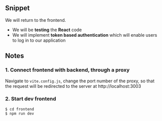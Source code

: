## Snippet
We will return to the frontend.
- We will be **testing** the **React** code
- We will implement **token based authentication** which will enable users to log in to our application 

## Notes
### 1. Connect frontend with backend, through a proxy
Navigate to `vite.config.js`, change the port number of the proxy, so that the request will be redirected to the server at http://localhost:3003

### 2. Start dev frontend
```
$ cd frontend
$ npm run dev
```